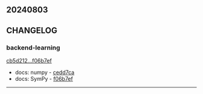 ## 20240803

## CHANGELOG

### backend-learning

[cb5d212...f06b7ef](https://github.com/zhbhun/backend-learning/compare/cb5d212...f06b7ef)

* docs: numpy - [cedd7ca](https://github.com/zhbhun/backend-learning/commit/cedd7cab1ba9aeb24366c4752a963ac4531c230e)
* docs: SymPy - [f06b7ef](https://github.com/zhbhun/backend-learning/commit/f06b7ef0dfa6e98237c68a37e262aabd096d1fac)

---


